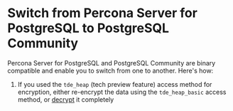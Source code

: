 # Switch from Percona Server for PostgreSQL to PostgreSQL Community

Percona Server for PostgreSQL and PostgreSQL Community are binary compatible and enable you to switch from one to another. Here's how:

1. If you used the `tde_heap` (tech preview feature) access method for encryption, either re-encrypt the data using the `tde_heap_basic` access method, or [decrypt](decrypt.md) it completely 